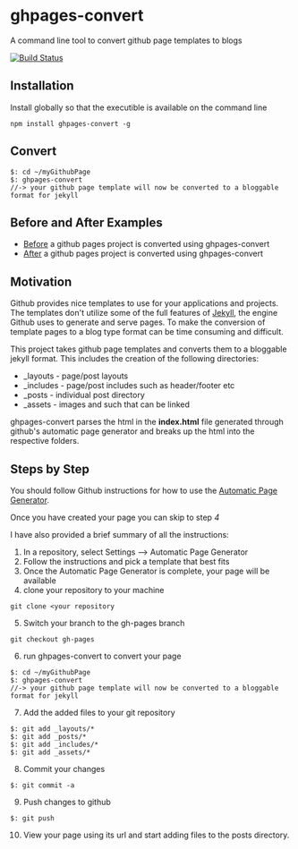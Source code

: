 ghpages-convert
===============

A command line tool to convert github page templates to blogs

[![Build Status](https://travis-ci.org/tjchaplin/ghpages-convert.png?branch=master)](https://travis-ci.org/tjchaplin/ghpages-convert)

## Installation

Install globally so that the executible is available on the command line

```
npm install ghpages-convert -g
```

## Convert

```
$: cd ~/myGithubPage
$: ghpages-convert
//-> your github page template will now be converted to a bloggable format for jekyll
```

## Before and After Examples

* [Before](https://github.com/tjchaplin/ghpages-convert/tree/master/examples/before) a github pages project is converted using ghpages-convert
* [After](https://github.com/tjchaplin/ghpages-convert/tree/master/examples/after) a github pages project is converted using ghpages-convert

## Motivation

Github provides nice templates to use for your applications and projects.  The templates don't utilize some of the full features of [Jekyll](http://jekyllrb.com/), the engine Github uses to generate and serve pages.  To make the conversion of template pages to a blog type format can be time consuming and difficult.

This project takes github page templates and converts them to a bloggable jekyll format.  This includes the creation of the following directories:

* _layouts - page/post layouts
* _includes - page/post includes such as header/footer etc
* _posts - individual post directory
* _assets - images and such that can be linked

ghpages-convert parses the html in the **index.html** file generated through github's automatic page generator and breaks up the html into the respective folders.

## Steps by Step

You should follow Github instructions for how to use the [Automatic Page Generator](https://help.github.com/articles/creating-pages-with-the-automatic-generator).  

Once you have created your page you can skip to step *4*

I have also provided a brief summary of all the instructions:

1. In a repository, select Settings --> Automatic Page Generator
2. Follow the instructions and pick a template that best fits
3. Once the Automatic Page Generator is complete, your page will be available
4. clone your repository to your machine

```
git clone <your repository
```

5. Switch your branch to the gh-pages branch

```
git checkout gh-pages
```

6. run ghpages-convert to convert your page

```
$: cd ~/myGithubPage
$: ghpages-convert
//-> your github page template will now be converted to a bloggable format for jekyll
```

7. Add the added files to your git repository

```
$: git add _layouts/*
$: git add _posts/*
$: git add _includes/*
$: git add _assets/*
```

8. Commit your changes

```
$: git commit -a
```

9. Push changes to github

```
$: git push
```

10. View your page using its url and start adding files to the posts directory.

